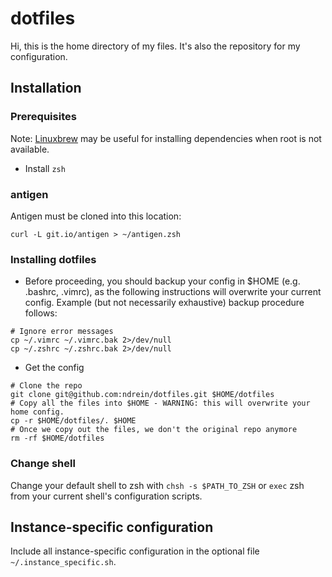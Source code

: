 # dotfiles

Hi, this is the home directory of my files.  It's also the repository for my configuration.


## Installation


### Prerequisites

Note: [Linuxbrew](http://linuxbrew.sh/) may be useful for installing dependencies when root is not available.

* Install `zsh`


### antigen

Antigen must be cloned into this location:
```
curl -L git.io/antigen > ~/antigen.zsh
```


### Installing dotfiles

* Before proceeding, you should backup your config in $HOME (e.g. .bashrc, .vimrc), as the following instructions will overwrite your current config.  Example (but not necessarily exhaustive) backup procedure follows:
```shell
# Ignore error messages
cp ~/.vimrc ~/.vimrc.bak 2>/dev/null
cp ~/.zshrc ~/.zshrc.bak 2>/dev/null
```
*  Get the config
```shell
# Clone the repo
git clone git@github.com:ndrein/dotfiles.git $HOME/dotfiles 
# Copy all the files into $HOME - WARNING: this will overwrite your home config.
cp -r $HOME/dotfiles/. $HOME 
# Once we copy out the files, we don't the original repo anymore
rm -rf $HOME/dotfiles 
```


### Change shell

Change your default shell to zsh with `chsh -s $PATH_TO_ZSH` or `exec` zsh from your current shell's configuration scripts.


## Instance-specific configuration

Include all instance-specific configuration in the optional file `~/.instance_specific.sh`.
